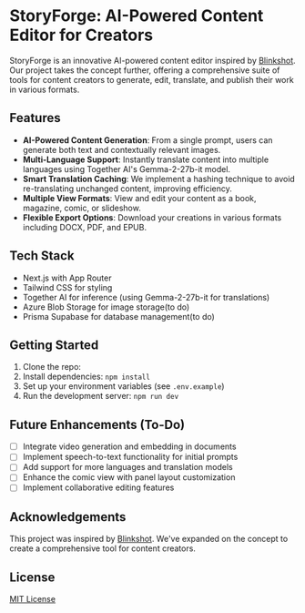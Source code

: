 # StoryForge: AI-Powered Content Editor for Creators

StoryForge is an innovative AI-powered content editor inspired by [Blinkshot](https://github.com/Nutlope/blinkshot). Our project takes the concept further, offering a comprehensive suite of tools for content creators to generate, edit, translate, and publish their work in various formats.

## Features

- **AI-Powered Content Generation**: From a single prompt, users can generate both text and contextually relevant images.
- **Multi-Language Support**: Instantly translate content into multiple languages using Together AI's Gemma-2-27b-it model.
- **Smart Translation Caching**: We implement a hashing technique to avoid re-translating unchanged content, improving efficiency.
- **Multiple View Formats**: View and edit your content as a book, magazine, comic, or slideshow.
- **Flexible Export Options**: Download your creations in various formats including DOCX, PDF, and EPUB.

## Tech Stack

- Next.js with App Router
- Tailwind CSS for styling
- Together AI for inference (using Gemma-2-27b-it for translations)
- Azure Blob Storage for image storage(to do)
- Prisma Supabase for database management(to do)

## Getting Started

1. Clone the repo:
2. Install dependencies: `npm install`
3. Set up your environment variables (see `.env.example`)
4. Run the development server: `npm run dev`

## Future Enhancements (To-Do)

- [ ] Integrate video generation and embedding in documents
- [ ] Implement speech-to-text functionality for initial prompts
- [ ] Add support for more languages and translation models
- [ ] Enhance the comic view with panel layout customization
- [ ] Implement collaborative editing features

## Acknowledgements

This project was inspired by [Blinkshot](https://github.com/Nutlope/blinkshot). We've expanded on the concept to create a comprehensive tool for content creators.

## License

[MIT License](LICENSE)
